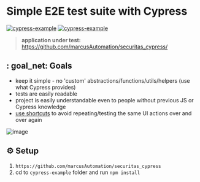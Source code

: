 # **Simple** E2E test suite with Cypress
[![cypress-example](https://img.shields.io/endpoint?url=https://dashboard.cypress.io/badge/detailed/urshkd&style=flat&logo=cypress)](https://dashboard.cypress.io/projects/urshkd/runs) [![cypress-example](https://img.shields.io/endpoint?url=https://dashboard.cypress.io/badge/count/urshkd&style=flat&logo=cypress)](https://dashboard.cypress.io/projects/urshkd/runs)

> **application under test:** https://github.com/marcusAutomation/securitas_cypress/

## : goal_net: Goals
- keep it simple - no 'custom' abstractions/functions/utils/helpers (use what Cypress provides)
- tests are easily readable
- project is easily understandable even to people without previous JS or Cypress knowledge
- [use shortcuts](https://docs.cypress.io/api/cypress-api/custom-commands#4-Skip-your-UI-as-much-as-possible) to avoid repeating/testing the same UI actions over and over again

![image](https://user-images.githubusercontent.com/48861601/110022516-af6f2400-7d34-11eb-8b13-f21789331cb3.png)

## :gear: Setup

1. `https://github.com/marcusAutomation/securitas_cypress`
2. cd to `cypress-example` folder and run `npm install`

